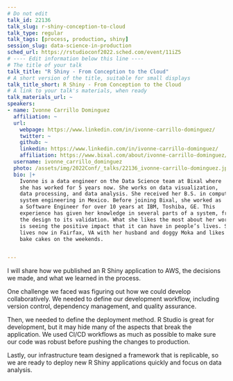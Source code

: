 ```yaml
---
# Do not edit
talk_id: 22136
talk_slug: r-shiny-conception-to-cloud
talk_type: regular
talk_tags: [process, production, shiny]
session_slug: data-science-in-production
sched_url: https://rstudioconf2022.sched.com/event/11iZ5
# ---- Edit information below this line ----
# The title of your talk
talk_title: "R Shiny - From Conception to the Cloud"
# A short version of the title, suitable for small displays
talk_title_short: R Shiny - From Conception to the Cloud
# A link to your talk's materials, when ready
talk_materials_url: ~
speakers:
- name: Ivonne Carrillo Dominguez
  affiliation: ~
  url:
    webpage: https://www.linkedin.com/in/ivonne-carrillo-dominguez/
    twitter: ~
    github: ~
    linkedin: https://www.linkedin.com/in/ivonne-carrillo-dominguez/
    affiliation: https://www.bixal.com/about/ivonne-carrillo-dominguez/
  username: ivonne_carrillo_dominguez
  photo: /assets/img/2022Conf/_talks/22136_ivonne-carrillo-dominguez.jpeg
  bio: |+
    Ivonne is a data engineer on the Data Science team at Bixal where
    she has worked for 5 years now. She works on data visualization,
    data processing, and data analysis. She received her B.S. in computer
    system engineering in Mexico. Before joining Bixal, she worked as
    a Software Engineer for over 10 years at IBM, Toshiba, GE. This
    experience has given her knowledge in several parts of a system, from
    the design to its validation. What she likes the most about her work
    is seeing the positive impact that it can have in people’s lives. She
    lives now in Fairfax, VA with her husband and doggy Moka and likes to
    bake cakes on the weekends.


---
```


<!-- ABSTRACT ----
Please write abstract below. You may use simple markdown (links, code style, bold, italics)
-->

I will share how we published an R Shiny application to AWS, the decisions we
made, and what we learned in the process.

One challenge we faced was figuring out how we could develop collaboratively. We
needed to define our development workflow, including version control, dependency
management, and quality assurance.

Then, we needed to define the deployment method. R Studio is great for
development, but it may hide many of the aspects that break the application. We
used CI/CD workflows as much as possible to make sure our code was robust before
pushing the changes to production.

Lastly, our infrastructure team designed a framework that is replicable, so we
are ready to deploy new R Shiny applications quickly and focus on data analysis.
